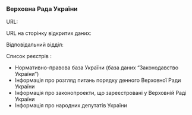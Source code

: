### Верховна Рада України


URL:

URL на сторінку відкритих даних:

Відповідальний відділ:

Список реєстрів :
- Нормативно-правова база України (база даних “Законодавство України”)
- Інформація про розгляд питань порядку денного Верховної Ради України
- Інформація про законопроекти, що зареєстровані у Верховній Раді України
- Інформація про народних депутатів України
